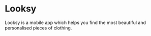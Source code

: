 # Looksy
Looksy is a mobile app which helps you find the most beautiful and personalised pieces of clothing.
